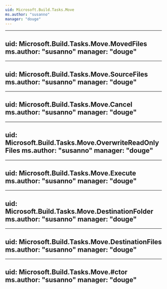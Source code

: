 ```yaml
---
uid: Microsoft.Build.Tasks.Move
ms.author: "susanno"
manager: "douge"
---
```


---
uid: Microsoft.Build.Tasks.Move.MovedFiles
ms.author: "susanno"
manager: "douge"
---

---
uid: Microsoft.Build.Tasks.Move.SourceFiles
ms.author: "susanno"
manager: "douge"
---

---
uid: Microsoft.Build.Tasks.Move.Cancel
ms.author: "susanno"
manager: "douge"
---

---
uid: Microsoft.Build.Tasks.Move.OverwriteReadOnlyFiles
ms.author: "susanno"
manager: "douge"
---

---
uid: Microsoft.Build.Tasks.Move.Execute
ms.author: "susanno"
manager: "douge"
---

---
uid: Microsoft.Build.Tasks.Move.DestinationFolder
ms.author: "susanno"
manager: "douge"
---

---
uid: Microsoft.Build.Tasks.Move.DestinationFiles
ms.author: "susanno"
manager: "douge"
---

---
uid: Microsoft.Build.Tasks.Move.#ctor
ms.author: "susanno"
manager: "douge"
---
